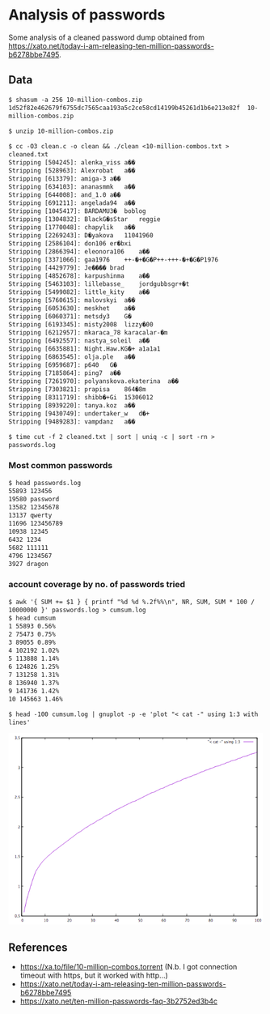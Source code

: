 # Analysis of passwords

Some analysis of a cleaned password dump obtained from https://xato.net/today-i-am-releasing-ten-million-passwords-b6278bbe7495.

## Data

```
$ shasum -a 256 10-million-combos.zip
1d52f82e462679f6755dc7565caa193a5c2ce58cd14199b45261d1b6e213e82f  10-million-combos.zip
```

```
$ unzip 10-million-combos.zip
```

```
$ cc -O3 clean.c -o clean && ./clean <10-million-combos.txt > cleaned.txt
Stripping [504245]: alenka_viss	a��
Stripping [528963]: Alexrobat	a��
Stripping [613379]: amiga-3	a��
Stripping [634103]: ananasmmk	a��
Stripping [644008]: and_1.0	a��
Stripping [691211]: angelada94	a��
Stripping [1045417]: BARDAMU3�	boblog
Stripping [1304832]: BlackG�sStar	reggie
Stripping [1770048]: chapylik	a��
Stripping [2269243]: D�yakova	11041960
Stripping [2586104]: don106	er�bxi
Stripping [2866394]: eleonora106	a��
Stripping [3371066]: gaa1976	++-�+�G�P++-+++-�+�G�P1976
Stripping [4429779]: Je����	brad
Stripping [4852678]: karpushinma	a��
Stripping [5463103]: lillebasse_	jordgubbsgr+�t
Stripping [5499082]: little_kity	a��
Stripping [5760615]: malovskyi	a��
Stripping [6053630]: meskhet	a��
Stripping [6060371]: metsdy3	G�
Stripping [6193345]: misty2008	lizzy�00
Stripping [6212957]: mkaraca_78	karacalar-�m
Stripping [6492557]: nastya_soleil	a��
Stripping [6635881]: Night.Haw.KG�+	a1a1a1
Stripping [6863545]: olja.ple	a��
Stripping [6959687]: p640	G�
Stripping [7185864]: ping7	a��
Stripping [7261970]: polyanskova.ekaterina	a��
Stripping [7303821]: prapisa	864�8m
Stripping [8311719]: shibb�+Gi	15306012
Stripping [8939220]: tanya.koz	a��
Stripping [9430749]: undertaker_w	d�+
Stripping [9489283]: vampdanz	a��
```

```
$ time cut -f 2 cleaned.txt | sort | uniq -c | sort -rn > passwords.log
```

### Most common passwords

```
$ head passwords.log
55893 123456
19580 password
13582 12345678
13137 qwerty
11696 123456789
10938 12345
6432 1234
5682 111111
4796 1234567
3927 dragon
```

### account coverage by no. of passwords tried

```
$ awk '{ SUM += $1 } { printf "%d %d %.2f%%\n", NR, SUM, SUM * 100 / 10000000 }' passwords.log > cumsum.log
$ head cumsum
1 55893 0.56%
2 75473 0.75%
3 89055 0.89%
4 102192 1.02%
5 113888 1.14%
6 124826 1.25%
7 131258 1.31%
8 136940 1.37%
9 141736 1.42%
10 145663 1.46%
```

```
$ head -100 cumsum.log | gnuplot -p -e 'plot "< cat -" using 1:3 with lines'
```

![Account coverage by number of passwords tested](cumsum.png)

## References

- https://xa.to/file/10-million-combos.torrent (N.b. I got connection timeout with https, but it worked with http...)
- https://xato.net/today-i-am-releasing-ten-million-passwords-b6278bbe7495
- https://xato.net/ten-million-passwords-faq-3b2752ed3b4c

